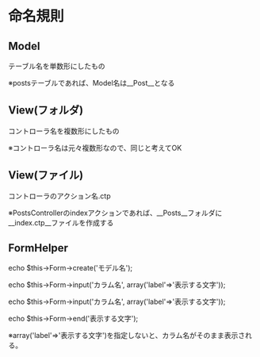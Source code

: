 # 命名規則
## Model
テーブル名を単数形にしたもの

※postsテーブルであれば、Model名は__Post__となる

## View(フォルダ)
コントローラ名を複数形にしたもの

※コントローラ名は元々複数形なので、同じと考えてOK

## View(ファイル)
コントローラのアクション名.ctp

※PostsControllerのindexアクションであれば、__Posts__フォルダに__index.ctp__ファイルを作成する


## FormHelper
echo $this->Form->create('モデル名');

echo $this->Form->input('カラム名', array('label'=>'表示する文字'));

echo $this->Form->input('カラム名', array('label'=>'表示する文字'));

echo $this->Form->end('表示する文字');

※array('label'=>'表示する文字')を指定しないと、カラム名がそのまま表示される。
